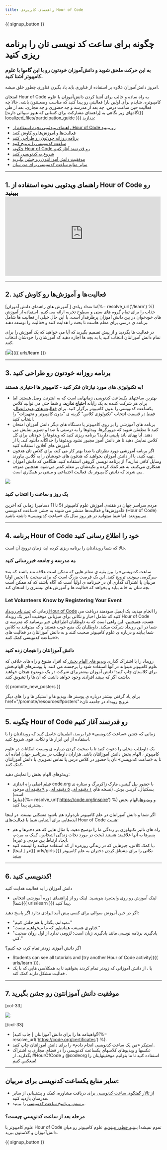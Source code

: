 ```yaml
---
title: راهنمای کاربردی Hour of Code
---
```


{{ signup_button }}

# چگونه برای ساعت کد نویسی تان را برنامه ریزی کنید

### به این حرکت ملحق شوید و دانش‌آموزان خودتون رو با این گامها با علوم کامپیوتر آشنا کنید.

امروز دانش‌آموزان علاوه بر استفاده از فناوری باید یاد بگیرن فناوری چطور خلق میشه.

امتحان Hour of Code یه راه ساده و جالب برای آشنا کردن دانش‌آموزان با علوم کامپیوتره. شایدم برای اولین بار! فعالیتی رو پیدا کنید که مناسب وضعیتتون باشه، حالا چه فعالیت حین ساعت درس، چه بعد از مدرسه و چه حضوری و چه مجازی. بعد از طی گامهای زیر نگاهی به [راهنمای مشارکت برای کسانی که هنوز سوالی دارند]({{ localized_files/participation_guide }}) بندازید:

- [راهنمای ویدئویی نحوه استفاده از Hour of Code رو ببینید](#how-to-video)
- [فعالیت‌ها و آموزش‌ها رو کاوش کنید ](#explore-activities)
- [برنامه روزانه خودتون رو طراحی کنید](#create-your-plan)
- [ساعت کدنویسی را ترویج کنید](#promote-your-hour)
- [چگونه Hour of Code رو قدرتمند آغاز کنیم](#how-to-start)
- [شروع به کدنویسی کنید](#code)
- [موفقیت دانش آموزانتون رو جشن بگیرید](#celebrate)
- [سایر منابع ساعت کدنویسی برای مدرسان](#other-resources)

* * *

<a id="how-to-video"></a>

## 1. راهنمای ویدئویی نحوه استفاده از Hour of Code رو ببینید <iframe width="500" height="255" src="https://www.youtube-nocookie.com/embed/SrnvvWDm73k" frameborder="0" allowfullscreen></iframe> 

* * *

<a id="explore-activities"></a>

## 2. فعالیت‌ها و آموزش‌ها رو کاوش کنید 

ما تعداد زیادی [ آموزش های راهنمای دانش آموزان](%= resolve_url('/learn') %) جذاب را برای تمام گروه های سنی و سطوح تجربه ارائه می کنیم. استفاده از آموزش های خودخوان در بین دانش آموزان پرطرفدار است، با این حال خیلی از فعالیت ها شامل برنامه ی درسی برای معلم هاست تا بحث را هدایت کنند و فعالیت را توسعه دهند.

در فعالیت ها بگردید و از پیش تصمیم بگیرید که آیا می خواهید که یک آموزش را برای تمام دانش آموزانتان انتخاب کنید یا به بچه ها اجازه دهید که آموزشان را خودشان انتخاب کنند.

[![](/images/tutorials.png)]({{ urls/learn }})

* * *

<a id="create-your-plan"></a>

## 3. برنامه روزانه خودتون رو طراحی کنید

### به تکنولوژی های مورد نیازتان فکر کنید - کامپیوتر ها اختیاری هستند!

- بهترین ساعتهای یکساعت کدنویسی زمانهایی است که به اینترنت وصل هستند. اما برای هر شرکت کننده به یک رایانه **احتیاج ندارید**، و شما حتی می توانید کلاس یکساعت کدنویسی را بدون کامپیوتر برگزار کنید. برای [فعالیت های بدون اتصال](/learn)، فقط در قسمت انتخاب "تکنولوژی کلاس" گزینه ی "بدون کامپیوتر و تجهیزات" را انتخاب کنید.
- برنامه های آموزشی را بر روی کامپیوتر یا دستگاه های دیگر دانش آموزان امتحان کنید تا مطمئن شوید که مرورگرها، ویدئوها را به درستی با صدا و تصویر نمایش می دهند. آیا پهنای باند پایینی دارید؟ برنامه ریزی کنید که ويدئوها را خودتان براي كل كلاس نمايش دهيد تا هر دانش آموز مجبور نشود ويدئوها را جداگانه دانلود كند. یا از آموزش های آفلاین استفاده کنید.
- اگر برنامه آموزشی مورد نظرتان با صدا بهتر کار می کند، براي كلاس تان هدفون تهيه كنيد، يا از دانش آموزان بخواهيد که هدفون های خودشان را به کلاس بياورند.
- وسایل کافی ندارید؟ از برنامه نویسی گروهی [](https://www.youtube.com/watch?v=vgkahOzFH2Q) استفاده کنید. هنگامي كه دانش آموزان همكاري مي‌كنند، به هم كمك كرده و تكيه‌شان بر معلم كمتر مي‌شود. همچنين متوجه مي شوند كه دانش كامپيوتر يك فعاليت اجتماعي و مبتني بر همكاري است.

<img src="/images/fit-600/group_ipad.jpg" />

### یک روز و ساعت را انتخاب کنید

مردم سراسر جهان در هفته‌ی آموزش علوم کامپیوتر (5 تا 11 دسامبر) زمانی که آخرین آموزش‌ها و فعالیت‌ها منتشر می شوند به جشن «ساعت کدنویسی» (Hour of Code) می‌پیوندند. اما شما میتوانید در هر روز سال یک «ساعت کدنویسی» داشته باشید.

* * *

<a id="promote-your-hour"></a>

## 4. برنامه Hour of Code خود را اطلاع رسانی کنید

حالا که شما رویدادتان را برنامه ریزی کرده اید، زمان ترویج آن است.

### به مدرسه و جامعه خبررسانی کنید. 

«ساعت کدنویسی» را بین بقیه ی معلم هایی که ممکن است علاقه مند باشند که به سرگرمی بپیونند، ترویج کنید. این یک فرصت بزرگ است که برای صحبت با انجمن اولیا مربیان یا اشتراک گذاری آن در خبرنامه ی اولیا است که آگاه باشند که که ممکن است بچه شان به خانه بیاید و بخواهد که فعالیت ها و آموزش های بیشتری زا امتحان کند. 

### Let Volunteers Know by Registering Your Event

زمانی که [ثبت نام رویداد Hour of Code](/#join) را انجام میدید، یک ایمیل سودمند دریافت می کنید که شامل اخبار و نکاتی برای میزبانی موفقیت آمیز یک رویداد Hour of Code هست. همیچنین، این راهی است که به داوطلبان اطرافتان خبر برسانید که مدرسه ی شما در این رویداد شرکت میکند. داوطلبان یک منبع خوب هستند و که میتوانند به کلاس شما بیایند و درباره ی علوم کامپیوتر صحبت کنند و به دانش آموزانتان در فعالیت های «ساعت کدنویسی کمک کنند».

### دانش آموزانتان را هیجان زده کنید 

رویداد را با اشتراک گذاری [ویدیو های الهام بخش ](/promote/resources)که افراد متنوع و راه های خلاقی که علوم کامپیوتر میتواند در آنها استفاده شود را برجسته می کنند. یا پوسترهای الهام‌بخش برای کلاستان چاپ کنید! دانش آموزان بیشتربرای شرکت در یک موضوع هیجان خواهند داشت اگر که ببینند افرادی وجود خواهد داشت که آن ها را تشویق کنند.

{{ promote_new_posters }}

برای یاد گرفتن بیشتر درباره ی پوستر ها، ویدیو ها و استیکر ها و را های دیگر href="/promote/resources#posters">ترویج رویداد</a> در جامعه تان.

* * *

<a id="how-to-start"></a>

## 5. چگونه Hour of Code رو قدرتمند آغاز کنیم

زمانی که جشن «ساعت کدنویسی» فرا برسد، اطمینان حاصل کنید که رویدادتان زا با استفاده از این ابزار ها و نکات، قوی شروع کنید.

یک <a /> داوطلب محلی را دعوت کنید تا با صحبت کردن درباره ی وسعت امکانات در علوم کامپیوتر ، الهام بخش دانش آموزانتان باشد. هزاران داوطلب در سرتاسر جهان آماده اند تا به «ساعت کدنویسی» تان با حضور در کلاس درس یا تماس تصویری با دانش آموزانتان کمک کنند.</p> 

ویدئوهای الهام بخش را نمایش دهید:

- فیلم اصلی راه اندازی code.org با حضور بیل گیتس، مارک زاکربرگ و ستاره ی بسکتبال، کریس بوش. (نسخه هاي [١ دقيقه اي](https://www.youtube.com/watch?v=qYZF6oIZtfc)، [٥ دقيقه اي](https://www.youtube.com/watch?v=nKIu9yen5nc)، و [٩ دقيقه اي](https://www.youtube.com/watch?v=dU1xS07N-FA) موجود است)
- [منابع](%= resolve_url('https://code.org/inspire') %) و [ویدیوهای](https://www.youtube.com/playlist?list=PLzdnOPI1iJNfpD8i4Sx7U0y2MccnrNZuP)الهام بخش بیشتری پیدا کنید.

اگر شما و دانش آموزانتان در علم کامپیوتر تازه‌وارد هم باشید مشکلی نیست. در اینجا ایده‌هایی برای آشنایی شما با فعالیت‌های Hour of Code هست:

- راه های تاثیر تکنولوژی بر زندگی ما را توضیح دهید، با مثال هایی که هم دخترها و هم پسرها به آنها علاقمند هستند (بحث در مورد نجات زندگی اشخاص، کمک به مردم، ایجاد ارتباط بین مردم، و غیره).
- با کمک کلاس، چیزهایی که در زندگی روزمره از کد استفاده میکنند را لیست کنید.
- در [ اينجا]({{ urls/girls }}) نكاتی را برای مشتاق كردن دختران به علم كامپيوتر ببينيد

* * *

<a id="code"></a>

## 6. کدنویسی کنید!

دانش آموزان را به فعالیت هدایت کنید

- لینک آموزش رو روی وایت‌برد بنویسید. لینک رو از [راهنمای دوره آموزشی انتخابی شما]({{ urls/learn }}) پیدا کنید.

اگر در حین آموزش سوالی برای کسی پیش آمد ایرادی ندارد اگر پاسخ دهید:

- "نمیدانم. بگذار با هم حلش کنیم."
- "فناوری همیشه همانطور که ما میخواهیم نیست."
- "یادگیری برنامه نویسی مانند یادگیری زبان است؛ لزومی ندارد از اول روان صحبت کنی."

اگر دانش آموزی زودتر تمام كرد، چه كنيم؟

- Students can see all tutorials and [try another Hour of Code activity]({{ urls/learn }}).
- یا ، از دانش آموزانی که زودتر تمام کردند بخواهید تا به همکلاسی هایی که با یک فعالیت مشکل دارند کمک کند .

* * *

<a id="celebrate"></a>

## 7. موفقیت دانش آموزانتون رو جشن بگیرید

[col-33]

![](/images/fit-600/boy-certificate.jpg)

[/col-33]

- گواهینامه ها را برای دانش آموزانتان [ چاپ کنید](%= resolve_url('https://code.org/certificates') %).
- استیکر «من یک ساعت کدنویسی انجام دادم» را برای دانش آموزانتان چاپ کنید.
- عکسها و ویدیوهای کلاسهای یکساعت کدنویسی را در فضای مجازی به اشتراک بگذارید. از #HourOfCode و @codeorg استفاده کنید تا ما بتوانیم موفقیتهایتان را منعکس کنیم!

* * *

<a id="other-resources"></a>

## سایر منابع یکساعت کدنویسی برای مربیان:

- [از تالار گفتگوی ساعت کدنویسی ](http://forum.code.org/c/plc/hour-of-code)برای دریافت مشاوره، کمک و پشتیبانی از سایر مدرسان بازدید کنید.
- [پرسش و پاسخ ساعت کدنویسی](https://support.code.org/hc/en-us/categories/200147083-Hour-of-Code) را ببینید.

### مرحله بعد از ساعت كدنويسي چيست؟

علوم کامپیوتر با Hour of Code تموم نمیشه! [ببینید چطور میتونید](/beyond) علوم کامپیوتر رو میان دانش‌آموزان و کلاستون ببرید.

{{ signup_button }}